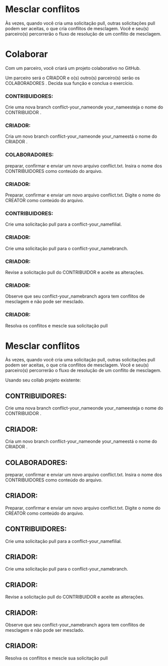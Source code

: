 # Mesclar conflitos
Às vezes, quando você cria uma solicitação pull, outras solicitações pull podem ser aceitas, o que cria conflitos de mesclagem.
Você e seu(s) parceiro(s) percorrerão o fluxo de resolução de um conflito de mesclagem.

# Colaborar
Com um parceiro, você criará um projeto colaborativo no GitHub.

Um parceiro será o CRIADOR e o(s) outro(s) parceiro(s) serão os COLABORADORES . Decida sua função e conclua o exercício.

### CONTRIBUIDORES:
 Crie uma nova branch conflict-your_nameonde your_nameesteja o nome do CONTRIBUIDOR .
### CRIADOR:
 Cria um novo branch conflict-your_nameonde your_nameestá o nome do CRIADOR .
### COLABORADORES:
 preparar, confirmar e enviar um novo arquivo conflict.txt. Insira o nome dos CONTRIBUIDORES como conteúdo do arquivo.
### CRIADOR: 
  Preparar, confirmar e enviar um novo arquivo conflict.txt. Digite o nome do CREATOR como conteúdo do arquivo.
### CONTRIBUIDORES:
 Crie uma solicitação pull para a conflict-your_namefilial.
### CRIADOR:
 Crie uma solicitação pull para o conflict-your_namebranch.
### CRIADOR:
 Revise a solicitação pull do CONTRIBUIDOR e aceite as alterações.
### CRIADOR:
 Observe que seu conflict-your_namebranch agora tem conflitos de mesclagem e não pode ser mesclado.
### CRIADOR:
 Resolva os conflitos e mescle sua solicitação pull

# Mesclar conflitos
Às vezes, quando você cria uma solicitação pull, outras solicitações pull podem ser aceitas, o que cria conflitos de mesclagem.
Você e seu(s) parceiro(s) percorrerão o fluxo de resolução de um conflito de mesclagem.

Usando seu collab projeto existente:

## CONTRIBUIDORES:
 Crie uma nova branch conflict-your_nameonde your_nameesteja o nome do CONTRIBUIDOR .
## CRIADOR:
 Cria um novo branch conflict-your_nameonde your_nameestá o nome do CRIADOR .
## COLABORADORES:
 preparar, confirmar e enviar um novo arquivo conflict.txt. Insira o nome dos CONTRIBUIDORES como conteúdo do arquivo.
## CRIADOR:
 Preparar, confirmar e enviar um novo arquivo conflict.txt. Digite o nome do CREATOR como conteúdo do arquivo.
## CONTRIBUIDORES:
 Crie uma solicitação pull para a conflict-your_namefilial.
## CRIADOR:
 Crie uma solicitação pull para o conflict-your_namebranch.
## CRIADOR:
 Revise a solicitação pull do CONTRIBUIDOR e aceite as alterações.
## CRIADOR:
 Observe que seu conflict-your_namebranch agora tem conflitos de mesclagem e não pode ser mesclado.
## CRIADOR:
 Resolva os conflitos e mescle sua solicitação pull
